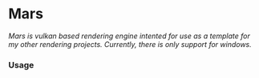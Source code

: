 # Mars

<i>
	Mars is vulkan based rendering engine intented for use as a template for my other rendering projects. Currently, there is only support for windows.
</i>

### Usage

